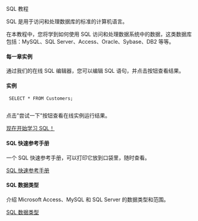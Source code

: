  SQL 教程  

 SQL 是用于访问和处理数据库的标准的计算机语言。

 在本教程中，您将学到如何使用 SQL 访问和处理数据系统中的数据，这类数据库包括：MySQL、SQL Server、Access、Oracle、Sybase、DB2 等等。 

 

 
#### 每一章实例

 通过我们的在线 SQL 编辑器，您可以编辑 SQL 语句，并点击按钮查看结果。

  
#### 实例

 
```
 SELECT * FROM Customers; 


```
 

 点击"尝试一下"按钮查看在线实例运行结果。

 [现在开始学习 SQL！](http://www.w3cschool.cc/sql/sql-intro.html)

 
#### SQL 快速参考手册

 一个 SQL 快速参考手册，可以打印它放到口袋里，随时查看。

 [SQL 快速参考手册](http://www.w3cschool.cc/sql/sql-quickref.html)

 
#### SQL 数据类型

 介绍 Microsoft Access、MySQL 和 SQL Server 的数据类型和范围。

 [SQL 数据类型](http://www.w3cschool.cc/sql/sql-datatypes.html)

 

